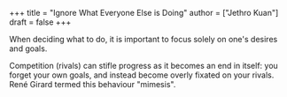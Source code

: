 +++
title = "Ignore What Everyone Else is Doing"
author = ["Jethro Kuan"]
draft = false
+++

When deciding what to do, it is important to focus solely on one's desires and goals.

Competition (rivals) can stifle progress as it becomes an end in itself: you
forget your own goals, and instead become overly fixated on your rivals. René
Girard termed this behaviour "mimesis".
